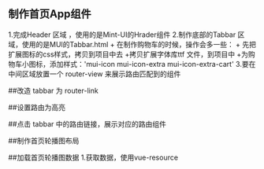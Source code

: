 ##  制作首页App组件
1.完成Header 区域 ，使用的是Mint-UI的Hrader组件
2.制作底部的Tabbar 区域，使用的是MUI的Tabbar.html
    + 在制作购物车的时候，操作会多一些：
    + 先把扩展图标的css样式，拷贝到项目中去
    +拷贝扩展字体库ttf 文件，到项目中
    +为购物车小图标，添加样式：'mui-icon mui-icon-extra mui-icon-extra-cart'
3.要在中间区域放置一个 router-view 来展示路由匹配到的组件

##改造 tabbar 为 router-link

##设置路由为高亮

##点击 tabbar 中的路由链接，展示对应的路由组件

##制作首页轮播图布局

##加载首页轮播图数据
1.获取数据，使用vue-resource